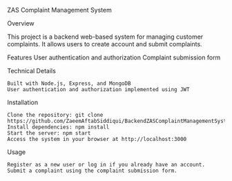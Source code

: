 ZAS Complaint Management System 

Overview

This project is a backend web-based system for managing customer complaints. It allows users to create account and submit complaints.

Features
    User authentication and authorization
    Complaint submission form
  

Technical Details

    Built with Node.js, Express, and MongoDB
    User authentication and authorization implemented using JWT


Installation

    Clone the repository: git clone https://github.com/ZaeemAftabSiddiqui/BackendZASComplaintManagementSystem
    Install dependencies: npm install
    Start the server: npm start
    Access the system in your browser at http://localhost:3000

Usage

    Register as a new user or log in if you already have an account.
    Submit a complaint using the complaint submission form.
